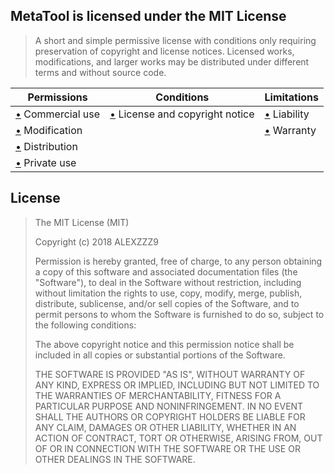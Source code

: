 MetaTool is licensed under the MIT License
---
>A short and simple permissive license with conditions only requiring preservation of copyright and license notices. Licensed works, modifications, and larger works may be distributed under different terms and without source code.

| Permissions                                                                                | Conditions                                                                                                  | Limitations                                                                                                 |
| ------------------------------------------------------------------------------------------ | ----------------------------------------------------------------------------------------------------------- | ----------------------------------------------------------------------------------------------------------- |
| [•](# "This software and derivatives may be used for commercial purposes.") Commercial use | [•](# "Include a copy of the license and copyright notice with the software.") License and copyright notice | [•](# "This license includes a limitation of liability.") Liability                                         |
| [•](# "This software may be modified.") Modification                                       |                                                                                                             | [•](# "The license explicitly states that it does NOT provide any warranty.") Warranty                      |
| [•](# "You may distribute this software.") Distribution                                    |                                                                                                             |                                                                                                             |
| [•](# "You may use and modify the software without distributing it.") Private use          |                                                                                                             |                                                                                                             |

License
---
>The MIT License (MIT)
>
>Copyright (c) 2018 ALEXZZZ9
>
>Permission is hereby granted, free of charge, to any person obtaining a copy of this software and associated documentation files (the "Software"), to deal in the Software without restriction, including without limitation the rights to use, copy, modify, merge, publish, distribute, sublicense, and/or sell copies of the Software, and to permit persons to whom the Software is furnished to do so, subject to the following conditions:
>
>The above copyright notice and this permission notice shall be included in all copies or substantial portions of the Software.
>
>THE SOFTWARE IS PROVIDED "AS IS", WITHOUT WARRANTY OF ANY KIND, EXPRESS OR IMPLIED, INCLUDING BUT NOT LIMITED TO THE WARRANTIES OF MERCHANTABILITY, FITNESS FOR A PARTICULAR PURPOSE AND NONINFRINGEMENT. IN NO EVENT SHALL THE AUTHORS OR COPYRIGHT HOLDERS BE LIABLE FOR ANY CLAIM, DAMAGES OR OTHER LIABILITY, WHETHER IN AN ACTION OF CONTRACT, TORT OR OTHERWISE, ARISING FROM, OUT OF OR IN CONNECTION WITH THE SOFTWARE OR THE USE OR OTHER DEALINGS IN THE SOFTWARE.
